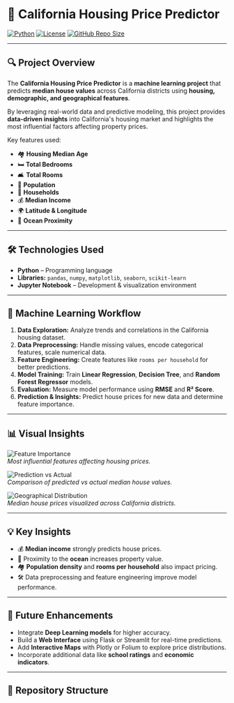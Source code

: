 # 🏡 California Housing Price Predictor

[![Python](https://img.shields.io/badge/Python-3.11-blue?logo=python&logoColor=white)](https://www.python.org/)
[![License](https://img.shields.io/badge/License-MIT-green)](LICENSE)
[![GitHub Repo Size](https://img.shields.io/github/repo-size/SatyamKumar457/California-Housing-Price-Predictor)](https://github.com/SatyamKumar457/California-Housing-Price-Predictor)

---

## 🔍 Project Overview

The **California Housing Price Predictor** is a **machine learning project** that predicts **median house values** across California districts using **housing, demographic, and geographical features**.  

By leveraging real-world data and predictive modeling, this project provides **data-driven insights** into California's housing market and highlights the most influential factors affecting property prices.  

Key features used:  

- 🏘️ **Housing Median Age**  
- 🛏️ **Total Bedrooms**  
- 🛋️ **Total Rooms**  
- 👥 **Population**  
- 🏡 **Households**  
- 💰 **Median Income**  
- 🌍 **Latitude & Longitude**  
- 🌊 **Ocean Proximity**  

---

## 🛠️ Technologies Used

- **Python** – Programming language  
- **Libraries:** `pandas`, `numpy`, `matplotlib`, `seaborn`, `scikit-learn`  
- **Jupyter Notebook** – Development & visualization environment  

---

## 🧠 Machine Learning Workflow

1. **Data Exploration:** Analyze trends and correlations in the California housing dataset.  
2. **Data Preprocessing:** Handle missing values, encode categorical features, scale numerical data.  
3. **Feature Engineering:** Create features like `rooms per household` for better predictions.  
4. **Model Training:** Train **Linear Regression**, **Decision Tree**, and **Random Forest Regressor** models.  
5. **Evaluation:** Measure model performance using **RMSE** and **R² Score**.  
6. **Prediction & Insights:** Predict house prices for new data and determine feature importance.  

---

## 📊 Visual Insights

![Feature Importance](path/to/feature_importance_graph.png)  
*Most influential features affecting housing prices.*

![Prediction vs Actual](path/to/prediction_vs_actual_graph.png)  
*Comparison of predicted vs actual median house values.*

![Geographical Distribution](path/to/geographical_distribution_graph.png)  
*Median house prices visualized across California districts.*

---

## 💡 Key Insights

- 💰 **Median income** strongly predicts house prices.  
- 🌊 Proximity to the **ocean** increases property value.  
- 🏘️ **Population density** and **rooms per household** also impact pricing.  
- 🛠️ Data preprocessing and feature engineering improve model performance.  

---

## 🚀 Future Enhancements

- Integrate **Deep Learning models** for higher accuracy.  
- Build a **Web Interface** using Flask or Streamlit for real-time predictions.  
- Add **Interactive Maps** with Plotly or Folium to explore price distributions.  
- Incorporate additional data like **school ratings** and **economic indicators**.  

---

## 📂 Repository Structure

